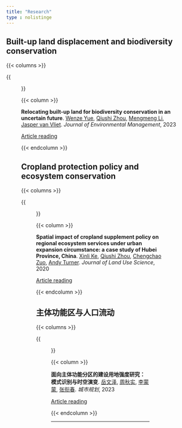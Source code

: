 ```yaml
---
title: "Research"
type : nolistinge
---
```


## Built-up land displacement and biodiversity conservation

{{< columns >}}


{{<figure src="/image/Article_Yue_2023_JEM.png">}}

{{< column >}}

**Relocating built-up land for biodiversity conservation in an uncertain future**. [Wenze Yue](https://person.zju.edu.cn/en/wzyue), [Qiushi Zhou](/), [Mengmeng Li](https://www.landbigdata.info/cscproject/), [Jasper van Vliet](https://research.vu.nl/en/persons/j-van-vliet). *Journal of Environmental Management*, 2023

[Article reading](https://doi.org/10.1016/j.jenvman.2023.118706)

{{< endcolumn >}}


## Cropland protection policy and ecosystem conservation

{{< columns >}}


{{<figure src="/image/Article_Ke_2022_tlus.png">}}

{{< column >}}

**Spatial impact of cropland supplement policy on regional ecosystem services under urban expansion circumstance: a case study of Hubei Province, China**. [Xinli Ke](http://ggxy.hzau.edu.cn/info/1064/5971.htm), [Qiushi Zhou](/), [Chengchao Zuo](http://ggxy.hzau.edu.cn/info/1062/3112.htm), [Andy Turner](https://environment.leeds.ac.uk/geography/staff/1112/andy-turner). *Journal of Land Use Science*, 2020

[Article reading](https://doi.org/10.1080/1747423X.2020.1817166)

{{< endcolumn >}}


## 主体功能区与人口流动

{{< columns >}}

{{<figure src="/image/Article_岳_2023_城市规划.jpg">}}

{{< column >}}

**面向主体功能分区的建设用地强度研究：模式识别与时空演变**. [岳文泽](https://person.zju.edu.cn/en/wzyue), [周秋实](/), [李蒙蒙](https://www.landbigdata.info/cscproject/), [张衔春](https://person.zju.edu.cn/en/0020178). *城市规划*, 2023

[Article reading](https://kns.cnki.net/kcms2/article/abstract?v=3uoqIhG8C44YLTlOAiTRKu87-SJxoEJu6LL9TJzd50l63v2hNcriO1EE9IQHE4MTaaspSR1LQ88Y1kVILCmtT2L3IIiWJALX&uniplatform=NZKPT)


{{< endcolumn >}}



***




